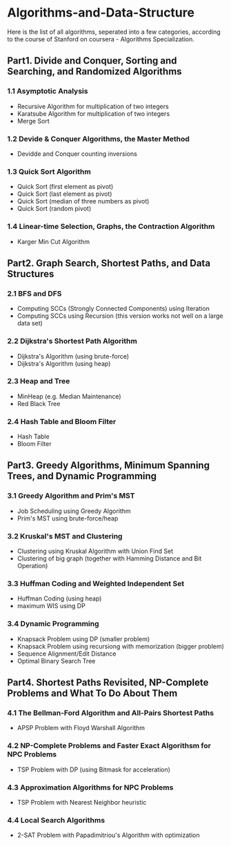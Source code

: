 # Algorithms-and-Data-Structure  
Here is the list of all algorithms, seperated into a few categories, according to the course of Stanford on coursera - Algorithms Specialization.

## Part1. Divide and Conquer, Sorting and Searching, and Randomized Algorithms

### 1.1 Asymptotic Analysis  
- Recursive Algorithm for multiplication of two integers  
- Karatsube Algorithm for multiplication of two integers  
- Merge Sort  

### 1.2 Devide & Conquer Algorithms, the Master Method  
- Devidde and Conquer counting inversions  

### 1.3 Quick Sort Algorithm  
- Quick Sort (first element as pivot)  
- Quick Sort (last element as pivot)  
- Quick Sort (median of three numbers as pivot)  
- Quick Sort (random pivot)  

### 1.4 Linear-time Selection, Graphs, the Contraction Algorithm  
- Karger Min Cut Algorithm  

## Part2. Graph Search, Shortest Paths, and Data Structures

### 2.1 BFS and DFS
- Computing SCCs (Strongly Connected Components) using Iteration
- Computing SCCs using Recursion (this version works not well on a large data set)

### 2.2 Dijkstra's Shortest Path Algorithm
- Dijkstra's Algorithm (using brute-force)
- Dijkstra's Algorithm (using heap)

### 2.3 Heap and Tree
- MinHeap (e.g. Median Maintenance)
- Red Black Tree

### 2.4 Hash Table and Bloom Filter
- Hash Table
- Bloom Filter

## Part3. Greedy Algorithms, Minimum Spanning Trees, and Dynamic Programming

### 3.1 Greedy Algorithm and Prim's MST
- Job Scheduling using Greedy Algorithm
- Prim's MST using brute-force/heap

### 3.2 Kruskal's MST and Clustering
- Clustering using Kruskal Algorithm with Union Find Set
- Clustering of big graph (together with Hamming Distance and Bit Operation)

### 3.3 Huffman Coding and Weighted Independent Set
- Huffman Coding (using heap)
- maximum WIS using DP

### 3.4 Dynamic Programming
- Knapsack Problem using DP (smaller problem)
- Knapsack Problem using recursiong with memorization (bigger problem)
- Sequence Alignment/Edit Distance
- Optimal Binary Search Tree

## Part4. Shortest Paths Revisited, NP-Complete Problems and What To Do About Them

### 4.1 The Bellman-Ford Algorithm and All-Pairs Shortest Paths
- APSP Problem with Floyd Warshall Algorithm

### 4.2 NP-Complete Problems and Faster Exact Algorithsm for NPC Problems
- TSP Problem with DP (using Bitmask for acceleration)

### 4.3 Approximation Algorithms for NPC Problems
- TSP Problem with Nearest Neighbor heuristic

### 4.4 Local Search Algorithms
- 2-SAT Problem with Papadimitriou's Algorithm with optimization
